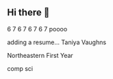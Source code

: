 ## Hi there 👋

<!--
**taniyaisbetterthanyou/taniyaisbetterthanyou** is a ✨ _special_ ✨ repository because its `README.md` (this file) appears on your GitHub profile.

Here are some ideas to get you started:

- 🔭 I’m currently working on ...
- 🌱 I’m currently learning ...
- 👯 I’m looking to collaborate on ...
- 🤔 I’m looking for help with ...
- 💬 Ask me about ...
- 📫 How to reach me: ...
- 😄 Pronouns: she/her
- ⚡ Fun fact: 
--> 6 7 6 7 6 7 6 7 poooo


adding a resume...
Taniya Vaughns

Northeastern First Year 

comp sci